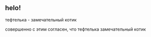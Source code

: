 ## helo!

тефтелька - замечательный котик

совершенно с этим согласен, что тефтелька замечательный котик
